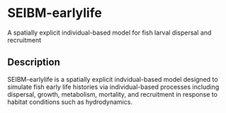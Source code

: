 # SEIBM-earlylife
A spatially explicit individual-based model for fish larval dispersal and recruitment

## Description 
SEIBM-earlylife is a spatially explicit indvidual-based model designed to simulate fish early life histories via individual-based processes including dispersal, growth, metabolism, mortality, and recruitment in response to habitat conditions such as hydrodynamics.

